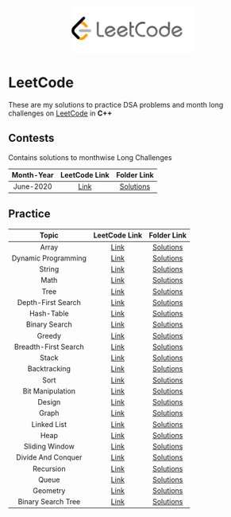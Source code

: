 <p align="center">
  <img src="lclogo.png" width="250">
</p>

# LeetCode

These are my solutions to practice DSA problems and month long challenges on [LeetCode](https://leetcode.com/problemset/algorithms/) in **C++**

## Contests

Contains solutions to monthwise Long Challenges

| Month-Year| LeetCode Link| Folder Link|
|  :--------: |  :--------: | :--------: |
| June-2020 | [Link](https://leetcode.com/explore/challenge/card/june-leetcoding-challenge/) | [Solutions](https://github.com/iamishansharma/PlacePrep/tree/master/DSA/LeetCode/Contests/June)

## Practice

| Topic| LeetCode Link| Folder Link|
|  :--------: |  :--------: | :--------: |
| Array | [Link]() | [Solutions]()|
| Dynamic Programming | [Link]() | [Solutions]()|
| String | [Link]() | [Solutions]()|
| Math | [Link]() | [Solutions]()|
| Tree | [Link]() | [Solutions]()|
| Depth-First Search | [Link]() | [Solutions]()|
| Hash-Table | [Link]() | [Solutions]()|
| Binary Search | [Link]() | [Solutions]()|
| Greedy | [Link]() | [Solutions]()|
| Breadth-First Search | [Link]() | [Solutions]()|
| Stack | [Link]() | [Solutions]()|
| Backtracking | [Link]() | [Solutions]()|
| Sort | [Link]() | [Solutions]()|
| Bit Manipulation | [Link]() | [Solutions]()|
| Design | [Link]() | [Solutions]()|
| Graph | [Link]() | [Solutions]()|
| Linked List | [Link]() | [Solutions]()|
| Heap | [Link]() | [Solutions]()|
| Sliding Window | [Link]() | [Solutions]()|
| Divide And Conquer | [Link]() | [Solutions]()|
| Recursion | [Link]() | [Solutions]()|
| Queue | [Link]() | [Solutions]()|
| Geometry | [Link]() | [Solutions]()|
| Binary Search Tree | [Link]() | [Solutions]()|
